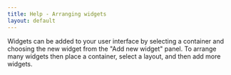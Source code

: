 ```yaml
---
title: Help - Arranging widgets
layout: default
---
```


Widgets can be added to your user interface by selecting a container and choosing the new widget from the
"Add new widget" panel. To arrange many widgets then place a container, select a layout, and then add more widgets.
